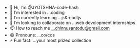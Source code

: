 - 👋 Hi, I’m @JYOTSHNA-code-hash
- 👀 I’m interested in ...coding
- 🌱 I’m currently learning ...js&reactjs
- 💞️ I’m looking to collaborate on ...web devolopment internships
- 📫 How to reach me ...chinnusantodu@gmail.com
- 😄 Pronouns: ...co/cos
- ⚡ Fun fact: ...your most prized collection

<!---
JYOTSHNA-code-hash/JYOTSHNA-code-hash is a ✨ special ✨ repository because its `README.md` (this file) appears on your GitHub profile.
You can click the Preview link to take a look at your changes.
--->
